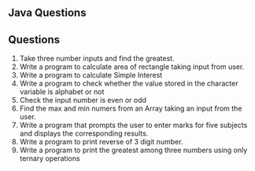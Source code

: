 ## Java Questions

## Questions
1. Take three number inputs and find the greatest.
2. Write a program to calculate area of rectangle taking input from user.
3. Write a program to calculate Simple Interest
4. Write a program to check whether the value stored in the character variable is alphabet or not
5. Check the input number is even or odd
6. Find the max and min numers from an Array taking an input from the user.
7. Write a program that prompts the user to enter marks for five subjects and displays the corresponding results.
8. Write a program to print reverse of 3 digit number.
9. Write a program to print the greatest among three numbers using only ternary operations
